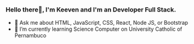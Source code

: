 ### Hello there👋, I'm Keeven and I'm an Developer Full Stack.
* 💬 Ask me about HTML, JavaScript, CSS, React, Node JS, or Bootstrap
* 🌱 I’m currently learning Science Computer on University Catholic of Pernambuco

<!--
**ProgKeeven/ProgKeeven** is a ✨ _special_ ✨ repository because its `README.md` (this file) appears on your GitHub profile.

Here are some ideas to get you started:

- 🔭 I’m currently working on ...
- 🌱 I’m currently learning ...
- 👯 I’m looking to collaborate on ...
- 🤔 I’m looking for help with ...
- 💬 Ask me about HTML, JavaScript, CSS, React, Node JS, or Bootstrap
- 📫 How to reach me: ...
- 😄 Pronouns: ...
- ⚡ Fun fact: ...
-->
